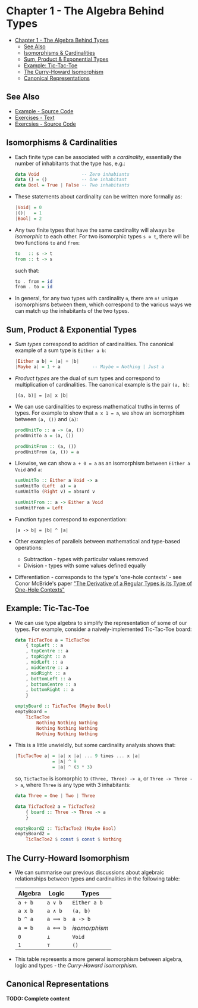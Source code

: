 # Chapter 1 - The Algebra Behind Types

- [Chapter 1 - The Algebra Behind Types](#chapter-1---the-algebra-behind-types)
  - [See Also](#see-also)
  - [Isomorphisms & Cardinalities](#isomorphisms--cardinalities)
  - [Sum, Product & Exponential Types](#sum-product--exponential-types)
  - [Example: Tic-Tac-Toe](#example-tic-tac-toe)
  - [The Curry-Howard Isomorphism](#the-curry-howard-isomorphism)
  - [Canonical Representations](#canonical-representations)


## See Also

- [Example - Source Code](Examples.hs)
- [Exercises - Text](Exercises.md)
- [Exercsies - Source Code](Exercises.hs)


## Isomorphisms & Cardinalities

- Each finite type can be associated with a _cardinality_, essentially the
number of inhabitants that the type has, e.g.:

    ```haskell
    data Void                -- Zero inhabiants
    data () = ()             -- One inhabitant
    data Bool = True | False -- Two inhabitants
    ```

- These statements about cardinality can be written more formally as:

    ```haskell
    |Void| = 0
    |()|   = 1
    |Bool| = 2
    ```

- Any two finite types that have the same cardinality will always be
_isomorphic_ to each other.  For two isomorphic types `s ≅ t`, there will be
two functions `to` and `from`:

    ```haskell
    to   :: s -> t
    from :: t -> s
    ```

    such that:

    ```haskell
    to . from = id
    from . to = id
    ```

- In general, for any two types with cardinality `n`, there are `n!` unique
isomorphisms between them, which correspond to the various ways we can match
up the inhabitants of the two types.


## Sum, Product & Exponential Types

- _Sum types_ correspond to addition of cardinalities.  The canonical example
of a sum type is `Either a b`:

    ```haskell
    |Either a b| = |a| + |b|
    |Maybe a| = 1 + a            -- Maybe = Nothing | Just a
    ```

- _Product types_ are the dual of sum types and correspond to multiplication
of cardinalities.  The canonical example is the pair `(a, b)`:

    ```
    |(a, b)| = |a| x |b|
    ```

- We can use cardinalities to express mathematical truths in terms of types.
For example to show that `a x 1 = a`, we show an isomorphism between
`(a, ())` and `(a)`:

    ```haskell
    prodUnitTo :: a -> (a, ())
    prodUnitTo a = (a, ())

    prodUnitFrom :: (a, ())
    prodUnitFrom (a, ()) = a
    ```

- Likewise, we can show `a + 0 = a` as an isomorphism between `Either a Void`
and `a`:

    ```haskell
    sumUnitTo :: Either a Void -> a
    sumUnitTo (Left  a) = a
    sumUnitTo (Right v) = absurd v

    sumUnitFrom :: a -> Either a Void
    sumUnitFrom = Left
    ```

- Function types correspond to exponentiation:

    ```
    |a -> b| = |b| ^ |a|
    ```

- Other examples of parallels between mathematical and type-based operations:
  - Subtraction - types with particular values removed
  - Division - types with some values defined equally

- Differentiation - corresponds to the type's 'one-hole contexts' - see Conor
McBride's paper ["The Derivative of a Regular Types is its Type of One-Hole Contexts"](http://strictlypositive.org/diff.pdf)

## Example: Tic-Tac-Toe

- We can use type algebra to simplify the representation of some of our types.
For example, consider a naively-implemented Tic-Tac-Toe board:

    ```haskell
    data TicTacToe a = TicTacToe
        { topLeft :: a
        , topCentre :: a
        , topRight :: a
        , midLeft :: a
        , midCentre :: a
        , midRight :: a
        , bottomLeft :: a
        , bottomCentre :: a
        , bottomRight :: a
        }

    emptyBoard :: TicTacToe (Maybe Bool)
    emptyBoard =
        TicTacToe
            Nothing Nothing Nothing
            Nothing Nothing Nothing
            Nothing Nothing Nothing
    ```

- This is a little unwieldly, but some cardinality analysis shows that:

    ```haskell
    |TicTacToe a| = |a| x |a| ... 9 times ... x |a|
                  = |a| ^ 9
                  = |a| ^ (3 * 3)
    ```

    so, `TicTacToe` is isomorphic to `(Three, Three) -> a`, or
    `Three -> Three -> a`, where `Three` is any type with 3 inhabitants:

    ```haskell
    data Three = One | Two | Three

    data TicTacToe2 a = TicTacToe2
        { board :: Three -> Three -> a
        }

    emptyBoard2 :: TicTacToe2 (Maybe Bool)
    emptyBoard2 =
        TicTacToe2 $ const $ const $ Nothing
    ```


## The Curry-Howard Isomorphism

- We can summarise our previous discussions about algebraic relationships
between types and cardinalities in the following table:

    |Algebra|Logic   |Types        |
    |-------|--------|-------------|
    |`a + b`|`a ∨ b` |`Either a b` |
    |`a x b`|`a ∧ b` |`(a, b)`     |
    |`b ^ a`|`a ⟹ b`|`a -> b`     |
    |`a = b`|`a ⟺ b`|_isomorphism_|
    |`0`    |`⊥`     |`Void`       |
    |`1`    |`⊤`     |`()`         |

- This table represents a more general isomorphism between algebra, logic and
types - the _Curry-Howard isomorphism_.


## Canonical Representations

**TODO: Complete content**
